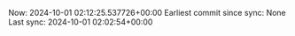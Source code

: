 Now: 2024-10-01 02:12:25.537726+00:00 Earliest commit since sync: None Last sync: 2024-10-01 02:02:54+00:00
